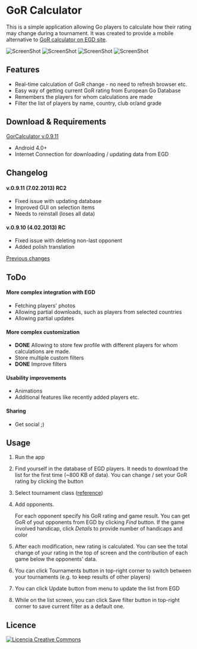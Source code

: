 # GoR Calculator #

This is a simple application allowing Go players to calculate how their rating may change during a tournament. It was created to provide a mobile alternative to [GoR calculator on EGD site](http://www.europeangodatabase.eu/EGD/gor_calculator.php).

![ScreenShot](https://www.dropbox.com/sh/6r869ltnzq4yt23/5KL961nXNC/home_screen2.png?dl=1)
![ScreenShot](https://www.dropbox.com/sh/6r869ltnzq4yt23/t57E934H6p/game_details.png?dl=1)
![ScreenShot](https://www.dropbox.com/sh/6r869ltnzq4yt23/d8SFf_LIxq/home_screen3.png?dl=1)
![ScreenShot](https://www.dropbox.com/sh/6r869ltnzq4yt23/-gS8zc_Orj/list_screen1.png?dl=1)

## Features ##

*	Real-time calculation of GoR change - no need to refresh browser etc.
* 	Easy way of getting current GoR rating from European Go Database
*	Remembers the players for whom calculations are made
*	Filter the list of players by name, country, club or/and grade

## Download & Requirements ##

[GorCalculator v.0.9.11](https://www.dropbox.com/s/d3yb2mgp1p4vgm2/GorCalculator_v0.9.11.apk?dl=1)

*	Android 4.0+
* 	Internet Connection for downloading / updating data from EGD 

## Changelog ##

#### v.0.9.11 (7.02.2013) RC2 ####
* Fixed issue with updating database
* Improved GUI on selection items
* Needs to reinstall (loses all data)

#### v.0.9.10 (4.02.2013) RC ####
* Fixed issue with deleting non-last opponent
* Added polish translation

[Previous changes](https://github.com/barcicki/GorCalculator/wiki/Changelog)

## ToDo ##

#### More complex integration with EGD ####
* Fetching players' photos
* Allowing partial downloads, such as players from selected countries
* Allowing partial updates
	
#### More complex customization ####
* **DONE** Allowing to store few profile with different players for whom calculations are made.
* Store multiple custom filters
* **DONE** Improve filters
	
#### Usability improvements ####
* Animations
* Additional features like recently added players etc.
	
#### Sharing ####
* Get social ;)
	
## Usage ##

1. Run the app

2. Find yourself in the database of EGD players. It needs to download the list for the first time (~800 KB of data). You can change / set your GoR rating by clicking the button 

3. Select tournament class ([reference](http://www.europeangodatabase.eu/EGD/EGF_rating_system.php#CLASS))

4. Add opponents.

	For each opponent specify his GoR rating and game result. You can get GoR of yout opponents from EGD by clicking *Find* button. If the game involved handicap, click *Details* to provide number of handicaps and color
		
5. After each modification, new rating is calculated. You can see the total change of your rating in the top of screen and the contribution of each game below the opponents' data.

6. You can click Tournaments button in top-right corner to switch between your tournaments (e.g. to keep results of other players)

7. You can click Update button from menu to update the list from EGD

8. While on the list screen, you can click Save filter button in top-right corner to save current filter as a default one.
 
	
## Licence ##
	
<a rel="license" href="http://creativecommons.org/licenses/by-nc-sa/3.0/deed.pl"><img alt="Licencja Creative Commons" style="border-width:0" src="http://i.creativecommons.org/l/by-nc-sa/3.0/88x31.png" /></a>
